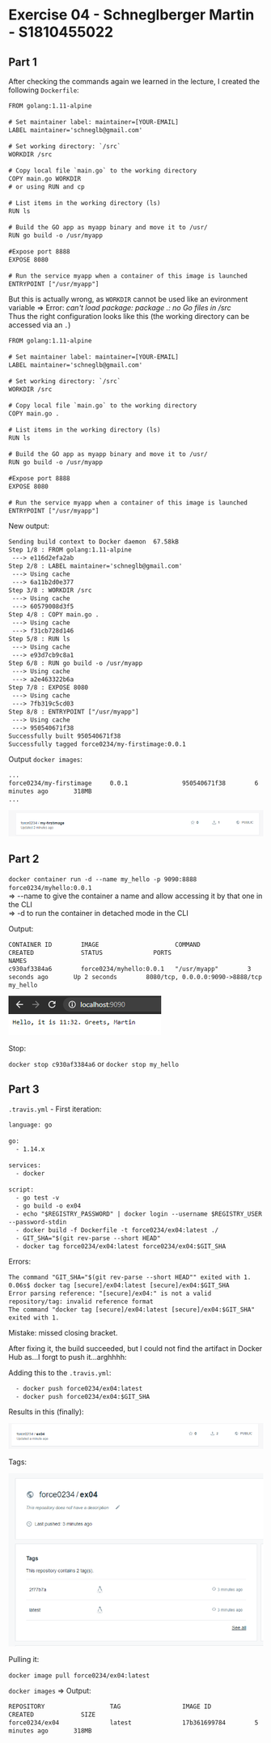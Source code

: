 # Exercise 04 - Schneglberger Martin - S1810455022

## Part 1

After checking the commands again we learned in the lecture, I created the following `Dockerfile`:

```
FROM golang:1.11-alpine

# Set maintainer label: maintainer=[YOUR-EMAIL]
LABEL maintainer='schneglb@gmail.com'

# Set working directory: `/src`
WORKDIR /src

# Copy local file `main.go` to the working directory
COPY main.go WORKDIR
# or using RUN and cp

# List items in the working directory (ls)
RUN ls

# Build the GO app as myapp binary and move it to /usr/
RUN go build -o /usr/myapp

#Expose port 8888
EXPOSE 8080

# Run the service myapp when a container of this image is launched
ENTRYPOINT ["/usr/myapp"]
```

But this is actually wrong, as `WORKDIR` cannot be used like an evironment variable => Error: *can't load package: package .: no Go files in /src*   
Thus the right configuration looks like this (the working directory can be accessed via an `.`)

```
FROM golang:1.11-alpine

# Set maintainer label: maintainer=[YOUR-EMAIL]
LABEL maintainer='schneglb@gmail.com'

# Set working directory: `/src`
WORKDIR /src

# Copy local file `main.go` to the working directory
COPY main.go .

# List items in the working directory (ls)
RUN ls

# Build the GO app as myapp binary and move it to /usr/
RUN go build -o /usr/myapp

#Expose port 8888
EXPOSE 8080

# Run the service myapp when a container of this image is launched
ENTRYPOINT ["/usr/myapp"]
```

New output:

```
Sending build context to Docker daemon  67.58kB
Step 1/8 : FROM golang:1.11-alpine
 ---> e116d2efa2ab
Step 2/8 : LABEL maintainer='schneglb@gmail.com'
 ---> Using cache
 ---> 6a11b2d0e377
Step 3/8 : WORKDIR /src
 ---> Using cache
 ---> 60579008d3f5
Step 4/8 : COPY main.go .
 ---> Using cache
 ---> f31cb728d146
Step 5/8 : RUN ls
 ---> Using cache
 ---> e93d7cb9c8a1
Step 6/8 : RUN go build -o /usr/myapp
 ---> Using cache
 ---> a2e463322b6a
Step 7/8 : EXPOSE 8080
 ---> Using cache
 ---> 7fb319c5cd03
Step 8/8 : ENTRYPOINT ["/usr/myapp"]
 ---> Using cache
 ---> 950540671f38
Successfully built 950540671f38
Successfully tagged force0234/my-firstimage:0.0.1
```

Output `docker images`:

```
...
force0234/my-firstimage     0.0.1               950540671f38        6 minutes ago       318MB
...
```

![](./repo_verification.PNG)

## Part 2

`docker container run -d --name my_hello -p 9090:8888 force0234/myhello:0.0.1`   
=> --name to give the container a name and allow accessing it by that one in the CLI    
=> -d to run the container in detached mode in the CLI

Output: 

```
CONTAINER ID        IMAGE                     COMMAND             CREATED             STATUS              PORTS                              NAMES
c930af3384a6        force0234/myhello:0.0.1   "/usr/myapp"        3 seconds ago       Up 2 seconds        8080/tcp, 0.0.0.0:9090->8888/tcp   my_hello
```

![](./project_working.PNG)

Stop:

`docker stop c930af3384a6` or `docker stop my_hello`

## Part 3

`.travis.yml` - First iteration:

```
language: go

go:
  - 1.14.x

services: 
  - docker

script:
  - go test -v
  - go build -o ex04
  - echo "$REGISTRY_PASSWORD" | docker login --username $REGISTRY_USER --password-stdin
  - docker build -f Dockerfile -t force0234/ex04:latest ./
  - GIT_SHA="$(git rev-parse --short HEAD"
  - docker tag force0234/ex04:latest force0234/ex04:$GIT_SHA
```

Errors:

```
The command "GIT_SHA="$(git rev-parse --short HEAD"" exited with 1.
0.06s$ docker tag [secure]/ex04:latest [secure]/ex04:$GIT_SHA
Error parsing reference: "[secure]/ex04:" is not a valid repository/tag: invalid reference format
The command "docker tag [secure]/ex04:latest [secure]/ex04:$GIT_SHA" exited with 1.
```

Mistake: missed closing bracket.  


After fixing it, the build succeeded, but I could not find the artifact in Docker Hub as...I forgt to push it...arghhhh:  

Adding this to the `.travis.yml`:
```
  - docker push force0234/ex04:latest
  - docker push force0234/ex04:$GIT_SHA
```

Results in this (finally):  

![](./ex04.PNG)

Tags:  

![](./ex04_tags.PNG)

Pulling it: 

`docker image pull force0234/ex04:latest`  

`docker images` => Output:  

```
REPOSITORY                  TAG                 IMAGE ID            CREATED             SIZE
force0234/ex04              latest              17b361699784        5 minutes ago       318MB
```
